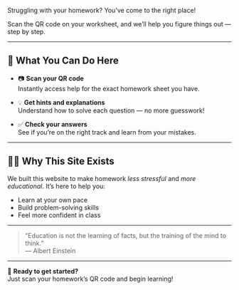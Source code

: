 Struggling with your homework? You've come to the right place!

Scan the QR code on your worksheet, and we’ll help you figure things out — step by step.

---

## 🚀 What You Can Do Here

- 📷 **Scan your QR code**  
  Instantly access help for the exact homework sheet you have.

- 💡 **Get hints and explanations**  
  Understand how to solve each question — no more guesswork!

- ✅ **Check your answers**  
  See if you’re on the right track and learn from your mistakes.

---

## 👨‍🏫 Why This Site Exists

We built this website to make homework *less stressful* and *more educational*. It’s here to help you:

- Learn at your own pace
- Build problem-solving skills
- Feel more confident in class

---

> “Education is not the learning of facts, but the training of the mind to think.”  
> — Albert Einstein

---

🏁 **Ready to get started?**  
Just scan your homework’s QR code and begin learning!
